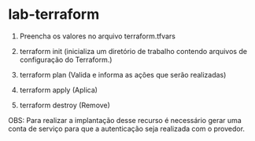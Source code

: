 # lab-terraform

1. Preencha os valores no arquivo terraform.tfvars

2. terraform init (inicializa um diretório de trabalho contendo arquivos de configuração do Terraform.)

3. terraform plan (Valida e informa as ações que serão realizadas)

4. terraform apply (Aplica)

5. terraform destroy (Remove)

OBS: Para realizar a implantação desse recurso é necessário gerar uma conta de serviço para que a autenticação seja realizada com o provedor.